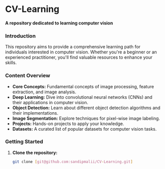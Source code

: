 # CV-Learning

**A repository dedicated to learning computer vision**

### Introduction
This repository aims to provide a comprehensive learning path for individuals interested in computer vision. Whether you're a beginner or an experienced practitioner, you'll find valuable resources to enhance your skills.

### Content Overview
* **Core Concepts:** Fundamental concepts of image processing, feature extraction, and image analysis.
* **Deep Learning:** Dive into convolutional neural networks (CNNs) and their applications in computer vision.
* **Object Detection:** Learn about different object detection algorithms and their implementations.
* **Image Segmentation:** Explore techniques for pixel-wise image labeling.
* **Projects:** Hands-on projects to apply your knowledge.
* **Datasets:** A curated list of popular datasets for computer vision tasks.

### Getting Started
1. **Clone the repository:**
   ```bash
   git clone [git@github.com:sandipmalii/CV-Learning.git]
